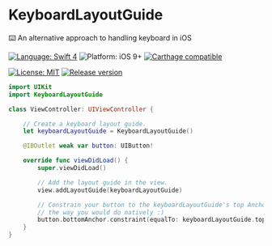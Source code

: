 # KeyboardLayoutGuide
⌨️ An alternative approach to handling keyboard in iOS

[![Language: Swift 4](https://img.shields.io/badge/language-swift4-f48041.svg?style=flat)](https://developer.apple.com/swift)
![Platform: iOS 9+](https://img.shields.io/badge/platform-iOS-blue.svg?style=flat)
[![Carthage compatible](https://img.shields.io/badge/Carthage-compatible-4BC51D.svg?style=flat)](https://github.com/Carthage/Carthage)
<!-- [![CocoaPods compatible](https://img.shields.io/badge/Cocoapods-compatible-4BC51D.svg?style=flat)](https://cocoapods.org/pods/SteviaLayout) -->
<!-- [![Build Status](https://www.bitrise.io/app/4478e29045c5f12e.svg?token=pti6g-HVKBUPv9mIR3baIw&branch=master)](https://www.bitrise.io/app/4478e29045c5f12e) -->
[![License: MIT](http://img.shields.io/badge/license-MIT-lightgrey.svg?style=flat)](https://github.com/s4cha/Stevia/blob/master/LICENSE)
 [![Release version](https://img.shields.io/badge/release-1.0-blue.svg)]()


```swift
import UIKit
import KeyboardLayoutGuide

class ViewController: UIViewController {

    // Create a keyboard layout guide.
    let keyboardLayoutGuide = KeyboardLayoutGuide()

    @IBOutlet weak var button: UIButton!

    override func viewDidLoad() {
        super.viewDidLoad()

        // Add the layout guide in the view.
        view.addLayoutGuide(keyboardLayoutGuide)

        // Constrain your button to the keyboardLayoutGuide's top Anchor
        // the way you would do natively :)
        button.bottomAnchor.constraint(equalTo: keyboardLayoutGuide.topAnchor).isActive = true
    }
}
```
